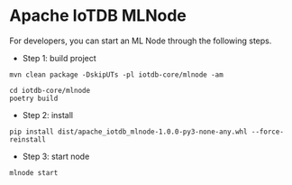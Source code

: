 <!--

    Licensed to the Apache Software Foundation (ASF) under one
    or more contributor license agreements.  See the NOTICE file
    distributed with this work for additional information
    regarding copyright ownership.  The ASF licenses this file
    to you under the Apache License, Version 2.0 (the
    "License"); you may not use this file except in compliance
    with the License.  You may obtain a copy of the License at

        http://www.apache.org/licenses/LICENSE-2.0

    Unless required by applicable law or agreed to in writing,
    software distributed under the License is distributed on an
    "AS IS" BASIS, WITHOUT WARRANTIES OR CONDITIONS OF ANY
    KIND, either express or implied.  See the License for the
    specific language governing permissions and limitations
    under the License.

-->

# Apache IoTDB MLNode

For developers, you can start an ML Node through the following steps.

- Step 1: build project

```shell
mvn clean package -DskipUTs -pl iotdb-core/mlnode -am
```

```shell
cd iotdb-core/mlnode
poetry build
```

- Step 2: install

```shell
pip install dist/apache_iotdb_mlnode-1.0.0-py3-none-any.whl --force-reinstall
```

- Step 3: start node

```shell
mlnode start
```